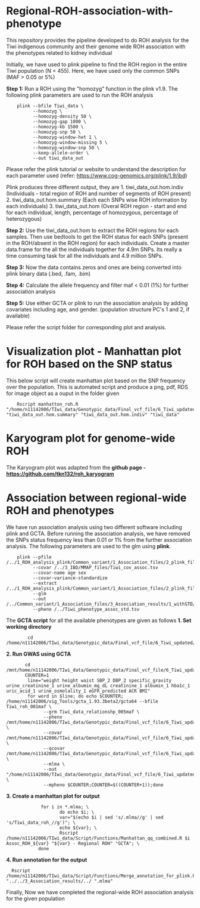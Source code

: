 # Regional-ROH-association-with-phenotype
This repository provides the pipeline developed to do ROH analysis for the Tiwi indigenous community and their genome wide ROH association with the phenotypes related to kidney individual

Initially, we have used to plink pipeline to find the ROH region in the entire Tiwi population (N = 455). Here, we have used only the common SNPs (MAF > 0.05 or 5%)

**Step 1:** Run a ROH using the "homozyg" function in the plink v1.9. The following plink parameters are used to run the ROH analysis 
        
        plink --bfile Tiwi_data \
              --homozyg \
              --homozyg-density 50 \
              --homozyg-gap 1000 \
              --homozyg-kb 1500 \
              --homozyg-snp 50 \
              --homozyg-window-het 1 \
              --homozyg-window-missing 5 \
              --homozyg-window-snp 50 \
              --keep-allele-order \
              --out tiwi_data_out

Please refer the plink tutorial or website to understand the description for each parameter used (refer: https://www.cog-genomics.org/plink/1.9/ibd)

Plink produces three different output, they are 
                    1. tiwi_data_out.hom.indiv (Individuals - total region of ROH and number of segments of ROH present)
                    2. tiwi_data_out.hom.summary (Each each SNPs wise ROH information by each individuals)
                    3. tiwi_data_out.hom (Overal ROH region - start and end for each individual, length, percentage of homozygous, percentage of heterozygous)

**Step 2:** Use the tiwi_data_out.hom to extract the ROH regions for each samples. Then use bedtools to get the ROH status for each SNPs (present in the ROH/absent in the ROH region) for each individuals. Create a master data.frame for the all the individuals together for 4.9m SNPs. Its really a time consuming task for all the individuals and 4.9 million SNPs. 

**Step 3:** Now the data contains zeros and ones are being converted into plink binary data (.bed, .fam, .bim)

**Step 4:** Calculate the allele frequency and filter maf < 0.01 (1%) for further association analysis

**Step 5:** Use either GCTA or plink to run the association analysis by adding covariates including age, and gender. (population structure PC's 1 and 2, if available)

Please refer the script folder for corresponding plot and analysis.

# Visualization plot - Manhattan plot for ROH based on the SNP status ###
This below script will create manhattan plot based on the SNP frequency over the population. This is automated script and produce a png, pdf, RDS for image object as a ouput in the folder given

        Rscript manhatton_roh.R "/home/n11142006/TIwi_data/Genotypic_data/Final_vcf_file/6_Tiwi_updated/Genotype_data/Merged_analysis/Runs_of_Homozygosity/1_ROH_analysis_plink/Common_variant" "tiwi_data_out.hom.summary" "tiwi_data_out.hom.indiv" "tiwi_data"


# Karyogram plot for genome-wide ROH 
The Karyogram plot was adapted from the **github page - https://github.com/tkn132/roh_karyogram**

# Association between regional-wide ROH and phenotypes
We have run association analysis using two different software including plink and GCTA. Before running the association analysis, we have removed the SNPs status frequency less than 0.01 or 1% from the further association analysis. The following parameters are used to the glm using **plink**.
                
        plink --pfile /../1_ROH_analysis_plink/Common_variant/1_Association_files/2_plink_files/Tiwi_roh_plink2Out
              --covar /../3_IBD/MMAP_files/Tiwi_cov_assoc.tsv
              --covar-name age sex
              --covar-variance-standardize  
              --extract /../1_ROH_analysis_plink/Common_variant/1_Association_files/2_plink_files/maf_filtered_snps.snplist
              --glm
              --out /../Common_variant/1_Association_files/3_Association_results/1_withSTD/2_001MAF/Assoc_ROH_001        
              --pheno /../Tiwi_phenotype_assoc_std.tsv

The **GCTA script** for all the available phenotypes are given as follows 
**1. Set working directory**

            cd /home/n11142006/TIwi_data/Genotypic_data/Final_vcf_file/6_Tiwi_updated/Genotype_data/Merged_analysis/Runs_of_Homozygosity/1_ROH_analysis_plink/Common_variant/1_Association_files/2_plink_files/
**2. Run GWAS using GCTA** 

           cd /mnt/home/n11142006/TIwi_data/Genotypic_data/Final_vcf_file/6_Tiwi_updated/Genotype_data/Merged_analysis/1_MAF0.05/
           COUNTER=1
            line="weight height waist SBP_2 DBP_2 specific_gravity urine_creatinine_1 urine_albumin_mg_dL creatinine_1 albumin_1 hba1c_1 uric_acid_1 urine_osmolality_1 eGFR_predicted ACR BMI"
            for word in $line; do echo $COUNTER; /home/n11142006/vig_Tools/gcta_1.93.3beta2/gcta64 --bfile Tiwi_roh_001maf \
                  --grm Tiwi_data_relationshp_005maf \
                  --pheno /mnt/home/n11142006/TIwi_data/Genotypic_data/Final_vcf_file/6_Tiwi_updated/Phenotype_data/Tiwi_data_n455_std.tsv \
                  --covar /mnt/home/n11142006/TIwi_data/Genotypic_data/Final_vcf_file/6_Tiwi_updated/Phenotype_data/Tiwi_data_n455_sex_info.tsv \
                  --qcovar /mnt/home/n11142006/TIwi_data/Genotypic_data/Final_vcf_file/6_Tiwi_updated/Genotype_data/Merged_analysis/1_MAF0.05/Tiwi_data_qcovar_2pc_info.txt \
                  --mlma \
                  --out "/home/n11142006/TIwi_data/Genotypic_data/Final_vcf_file/6_Tiwi_updated/Genotype_data/Merged_analysis/Runs_of_Homozygosity/1_ROH_analysis_plink/Common_variant/1_Association_files/3_Association_results/2_withSTD/2_001MAF_GCTA/Tiwi_data_roh_$word" \
                  --mpheno $COUNTER;COUNTER=$((COUNTER+1));done
**3. Create a manhattan plot for output**

                 for i in *.mlma; \
                        do echo $i; \
                        var="$(echo $i | sed 's/.mlma//g' | sed 's/Tiwi_data_roh_//g')"; \
                        echo ${var}; \
                        Rscript /home/n11142006/TIwi_data/Script/Functions/Manhattan_qq_combined.R $i Assoc_ROH_${var} "${var} - Regional ROH" "GCTA"; \
                done
**4. Run annotation for the output**

      Rscript /home/n11142006/TIwi_data/Script/Functions/Merge_annotation_for_plink.R "../../3_Association_results/../ ".mlma"     

Finally, Now we have completed the regional-wide ROH association analysis for the given population 
